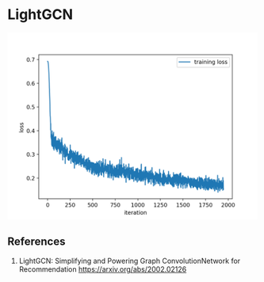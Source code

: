 # LightGCN

![training-loss](./images/train-loss.png)

## References
1. LightGCN: Simplifying and Powering Graph ConvolutionNetwork for Recommendation https://arxiv.org/abs/2002.02126
